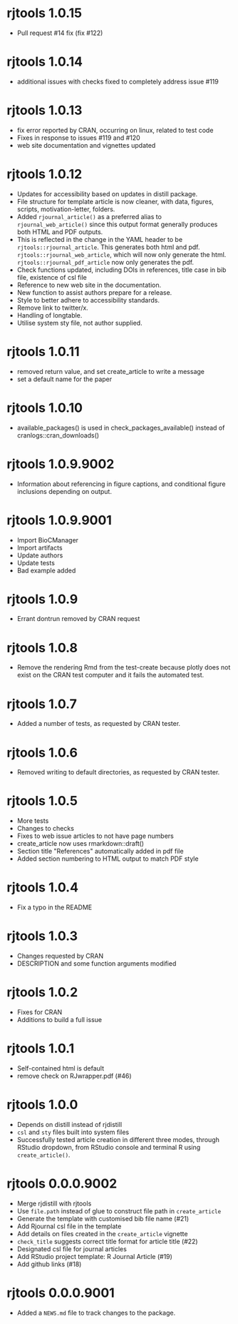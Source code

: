 # rjtools 1.0.15

* Pull request #14 fix (fix #122)

# rjtools 1.0.14

* additional issues with checks fixed to completely address issue #119 

# rjtools 1.0.13

* fix error reported by CRAN, occurring on linux, related to test code
* Fixes in response to issues #119 and #120
* web site documentation and vignettes updated

# rjtools 1.0.12

* Updates for accessibility based on updates in distill package.
* File structure for template article is now cleaner, with data, figures, scripts, motivation-letter, folders. 
* Added `rjournal_article()` as a preferred alias to `rjournal_web_article()`
  since this output format generally produces both HTML and PDF outputs.
* This is reflected in the change in the YAML header to be `rjtools::rjournal_article`. This generates both html and pdf. `rjtools::rjournal_web_article`, which will now only generate the html. `rjtools::rjournal_pdf_article` now only generates the pdf.
* Check functions updated, including DOIs in references, title case in bib file, existence of csl file
* Reference to new web site in the documentation.
* New function to assist authors prepare for a release.
* Style to better adhere to accessibility standards.
* Remove link to twitter/x.
* Handling of longtable.
* Utilise system sty file, not author supplied.

# rjtools 1.0.11

* removed return value, and set create_article to write a message
* set a default name for the paper

# rjtools 1.0.10

* available_packages() is used in check_packages_available() instead of cranlogs::cran_downloads()

# rjtools 1.0.9.9002

* Information about referencing in figure captions, and conditional figure inclusions depending on output. 

# rjtools 1.0.9.9001

* Import BioCManager
* Import artifacts
* Update authors
* Update tests
* Bad example added

# rjtools 1.0.9

* Errant dontrun removed by CRAN request

# rjtools 1.0.8

* Remove the rendering Rmd from the test-create because plotly does not exist on the CRAN test computer and it fails the automated test.

# rjtools 1.0.7

* Added a number of tests, as requested by CRAN tester.

# rjtools 1.0.6

* Removed writing to default directories, as requested by CRAN tester.

# rjtools 1.0.5

* More tests
* Changes to checks
* Fixes to web issue articles to not have page numbers
* create_article now uses rmarkdown::draft()
* Section title "References" automatically added in pdf file
* Added section numbering to HTML output to match PDF style

# rjtools 1.0.4

* Fix a typo in the README

# rjtools 1.0.3

* Changes requested by CRAN
* DESCRIPTION and some function arguments modified

# rjtools 1.0.2

* Fixes for CRAN
* Additions to build a full issue

# rjtools 1.0.1

* Self-contained html is default
* remove check on RJwrapper.pdf (#46)

# rjtools 1.0.0

* Depends on distill instead of rjdistill
* `csl` and `sty` files built into system files
* Successfully tested article creation in different three modes, through RStudio dropdown, from RStudio console and terminal R using `create_article()`. 

# rjtools 0.0.0.9002

* Merge rjdistill with rjtools
* Use `file.path` instead of glue to construct file path in `create_article` 
* Generate the template with customised bib file name (#21)
* Add Rjournal csl file in the template
* Add details on files created in the `create_article` vignette 
* `check_title` suggests correct title format for article title (#22)
* Designated csl file for journal articles
* Add RStudio project template: R Journal Article (#19)
* Add github links (#18)

# rjtools 0.0.0.9001

* Added a `NEWS.md` file to track changes to the package.
